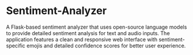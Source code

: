 # Sentiment-Analyzer
A Flask-based sentiment analyzer that uses open-source language models to provide detailed sentiment analysis for text and audio inputs. The application features a clean and responsive web interface with sentiment-specific emojis and detailed confidence scores for better user experience.
